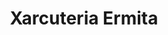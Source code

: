 ---
title: "Xarcuteria Ermita"
url: /lhospitalet-de-llobregat/xarcuteria-ermita/
shop: carnicero
---